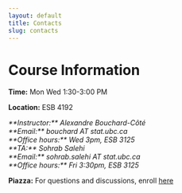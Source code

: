 ```yaml
---
layout: default
title: Contacts
slug: contacts
---
```


Course Information
===================

**Time:** Mon Wed 1:30-3:00 PM

**Location:** ESB 4192

<address>
**Instructor:** Alexandre Bouchard-Côté<br/>
**Email:** bouchard AT stat.ubc.ca<br/>
**Office hours:** Wed 3pm, ESB 3125
</address>

<address>
**TA:** Sohrab Salehi <br/>
**Email:** sohrab.salehi AT stat.ubc.ca <br/>
**Office hours:** Fri 3:30pm, ESB 3125
</address>

**Piazza:** For questions and discussions, enroll [here](https://piazza.com/ubc.ca/winterterm22014/stat520)
